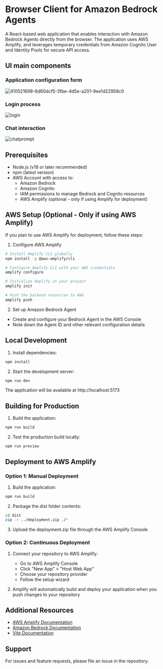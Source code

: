 # Browser Client for Amazon Bedrock Agents

A React-based web application that enables interaction with Amazon Bedrock Agents directly from the browser. The application uses AWS Amplify, and leverages temporary credentials from Amazon Cognito User and Identity Pools for secure API access.

## UI main components

### Application configuration form
![410521698-6d60dcf5-3fbe-4d5e-a201-9ee1d22958c0](https://github.com/user-attachments/assets/a2421c88-6fb4-45d8-9deb-7146d1ffad97)

### Login process
![login](https://github.com/user-attachments/assets/c563e4d6-f17f-4699-9055-be88dcb11c69)

### Chat interaction
![chatprompt](https://github.com/user-attachments/assets/6ea57a4d-503a-4936-a2c4-a7d0c8b2b8a5)



## Prerequisites

- Node.js (v18 or later recommended)
- npm (latest version)
- AWS Account with access to:
  - Amazon Bedrock
  - Amazon Cognito
  - IAM permissions to manage Bedrock and Cognito resources
  - AWS Amplify (optional - only if using Amplify for deployment)

## AWS Setup (Optional - Only if using AWS Amplify)

If you plan to use AWS Amplify for deployment, follow these steps:

1. Configure AWS Amplify

```bash
# Install Amplify CLI globally
npm install -g @aws-amplify/cli

# Configure Amplify CLI with your AWS credentials
amplify configure

# Initialize Amplify in your project
amplify init

# Push the backend resources to AWS
amplify push
```

2. Set up Amazon Bedrock Agent
- Create and configure your Bedrock Agent in the AWS Console
- Note down the Agent ID and other relevant configuration details

## Local Development

1. Install dependencies:

```bash
npm install
```


2. Start the development server:

```bash
npm run dev
```

The application will be available at http://localhost:5173

## Building for Production

1. Build the application:

```bash
npm run build
```

2. Test the production build locally:

```bash
npm run preview
```

## Deployment to AWS Amplify

### Option 1: Manual Deployment
1. Build the application:

```bash
npm run build
```

2. Package the dist folder contents:

```bash
cd dist
zip -r ../deployment.zip ./*
```

3. Upload the deployment.zip file through the AWS Amplify Console

### Option 2: Continuous Deployment
1. Connect your repository to AWS Amplify:
   - Go to AWS Amplify Console
   - Click "New App" > "Host Web App"
   - Choose your repository provider
   - Follow the setup wizard

2. Amplify will automatically build and deploy your application when you push changes to your repository

## Additional Resources

- [AWS Amplify Documentation](https://docs.amplify.aws/)
- [Amazon Bedrock Documentation](https://docs.aws.amazon.com/bedrock/)
- [Vite Documentation](https://vitejs.dev/guide/)

## Support

For issues and feature requests, please file an issue in the repository.
